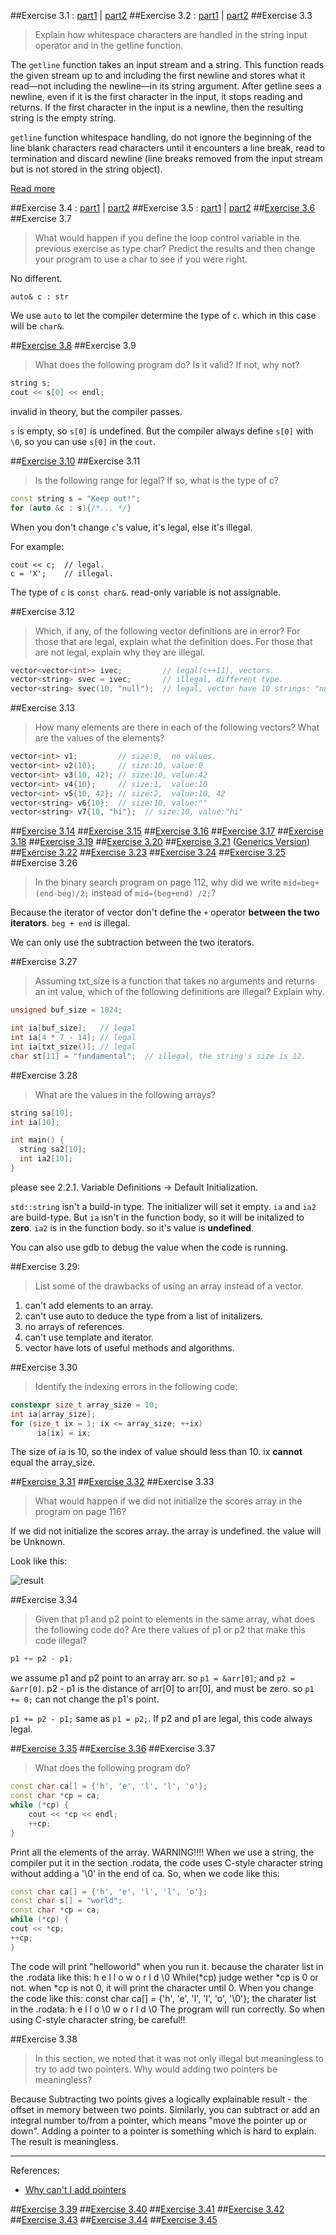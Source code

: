 ##Exercise 3.1 : [part1](ex3_1a.cpp) | [part2](ex3_1b.cpp)##Exercise 3.2 : [part1](ex3_2a.cpp) | [part2](ex3_2b.cpp)##Exercise 3.3>Explain how whitespace characters are handled in the stringinput operator and in the getline function.The `getline` function takes an input stream and a string.This function reads the given stream up to and includingthe first newline and stores what it read—not includingthe newline—in its string argument.After getline sees a newline, even if it is the first character in the input,it stops reading and returns.If the first character in the input is a newline,then the resulting string is the empty string.`getline` function whitespace handling,do not ignore the beginning of the line blank characters read charactersuntil it encounters a line break,read to termination and discard newline(line breaks removed from the input stream  but is not stored in the string object).[Read more](http://www.cplusplus.com/reference/string/string/getline/)##Exercise 3.4 : [part1](ex3_4a.cpp) | [part2](ex3_4b.cpp)##Exercise 3.5 : [part1](ex3_5a.cpp) | [part2](ex3_5b.cpp)##[Exercise 3.6](ex3_6.cpp)##Exercise 3.7>What would happen if you define the loop control variable in the previousexercise as type char? Predict the results and then change your programto use a char to see if you were right.No different.    auto& c : strWe use `auto` to let the compiler determine the type of `c`.which in this case will be `char&`.##[Exercise 3.8](ex3_8.cpp)##Exercise 3.9>What does the following program do? Is it valid? If not, why not?```cppstring s;cout << s[0] << endl;```invalid in theory, but the compiler passes.`s` is empty, so `s[0]` is undefined. But the compiler always define `s[0]`with `\0`, so you can use `s[0]` in the `cout`.##[Exercise 3.10](ex3_10.cpp)##Exercise 3.11>Is the following range for legal? If so, what is the type of c?```cppconst string s = "Keep out!";for (auto &c : s){/*... */}```When you don't change `c`'s value, it's legal, else it's illegal.For example:    cout << c;  // legal.    c = 'X';    // illegal.The type of `c` is `const char&`. read-only variable is not assignable.##Exercise 3.12>Which, if any, of the following vector definitions are in error?For those that are legal, explain what the definition does.For those that are not legal, explain why they are illegal.```cppvector<vector<int>> ivec;         // legal(c++11), vectors.vector<string> svec = ivec;       // illegal, different type.vector<string> svec(10, "null");  // legal, vector have 10 strings: "null".```##Exercise 3.13>How many elements are there in each of the followingvectors? What are the values of the elements?```cppvector<int> v1;         // size:0,  no values.vector<int> v2(10);     // size:10, value:0vector<int> v3(10, 42); // size:10, value:42vector<int> v4{10};     // size:1,  value:10vector<int> v5{10, 42}; // size:2,  value:10, 42vector<string> v6{10};  // size:10, value:""vector<string> v7{10, "hi"};  // size:10, value:"hi"```##[Exercise 3.14](ex3_14.cpp)##[Exercise 3.15](ex3_15.cpp)##[Exercise 3.16](ex3_16.cpp)##[Exercise 3.17](ex3_17.cpp)##[Exercise 3.18](ex3_18.cpp)##[Exercise 3.19](ex3_19.cpp)##[Exercise 3.20](ex3_20.cpp)##[Exercise 3.21](ex3_21.cpp) ([Generics Version](ex3_21_generics_version))##[Exercise 3.22](ex3_22.cpp)##[Exercise 3.23](ex3_23.cpp)##[Exercise 3.24](ex3_24.cpp)##[Exercise 3.25](ex3_25.cpp)##Exercise 3.26>In the binary search program on page 112,why did we write `mid=beg+(end-beg)/2;` instead of `mid=(beg+end) /2;`?Because the iterator of vector don't define the `+` operator **between the two iterators**.`beg + end` is illegal.We can only use the subtraction between the two iterators.##Exercise 3.27>Assuming txt_size is a function that takes no argumentsand returns an int value, which of the following definitions are illegal?Explain why.```cppunsigned buf_size = 1024;int ia[buf_size];   // legalint ia[4 * 7 - 14]; // legalint ia[txt_size()]; // legalchar st[11] = "fundamental";  // illegal, the string's size is 12.```##Exercise 3.28>What are the values in the following arrays?```cppstring sa[10];int ia[10];int main() {  string sa2[10];  int ia2[10];}```please see 2.2.1. Variable Definitions -> Default Initialization.`std::string` isn't a build-in type. The initializer will set it empty.`ia` and `ia2` are build-type. But `ia` isn't in the function body, so itwill be initalized to **zero**. `ia2` is in the function body. so it'svalue is **undefined**.You can also use gdb to debug the value when the code is running.##Exercise 3.29:>List some of the drawbacks of using an array instead of a vector.1. can't add elements to an array.2. can't use auto to deduce the type from a list of initalizers.3. no arrays of references.4. can't use template and iterator.5. vector have lots of useful methods and algorithms.##Exercise 3.30>Identify the indexing errors in the following code:```cppconstexpr size_t array_size = 10;int ia[array_size];for (size_t ix = 1; ix <= array_size; ++ix)      ia[ix] = ix;```The size of ia is 10, so the index of value should less than 10.ix **cannot** equal the array_size.##[Exercise 3.31](ex3_31.cpp)##[Exercise 3.32](ex3_32.cpp)##Exercise 3.33>What would happen if we did not initialize the scores array in the programon page 116?If we did not initialize the scores array. the array is undefined. the valuewill be Unknown.Look like this:![result](https://db.tt/3T4TQoo8)##Exercise 3.34>Given that p1 and p2 point to elements in the same array, what does the following code do?Are there values of p1 or p2 that make this code illegal?```cppp1 += p2 - p1;```we assume p1 and p2 point to an array arr. so `p1 = &arr[0]`; and `p2 = &arr[0]`.p2 - p1 is the distance of arr[0] to arr[0], and must be zero.so `p1 += 0;` can not change the p1's point.`p1 += p2 - p1;` same as `p1 = p2;`. If p2 and p1 are legal, this code always legal.##[Exercise 3.35](ex3_35.cpp)##[Exercise 3.36](ex3_36.cpp)##Exercise 3.37>What does the following program do?```cppconst char ca[] = {'h', 'e', 'l', 'l', 'o'};const char *cp = ca;while (*cp) {    cout << *cp << endl;    ++cp;}```Print all the elements of the array.WARNING!!!!When we use a string, the compiler put it in the section .rodata, the code uses C-style character string without adding a '\0' in the end of ca.So, when we code like this:```cppconst char ca[] = {'h', 'e', 'l', 'l', 'o'};const char s[] = "world";const char *cp = ca;while (*cp) {cout << *cp;++cp;}```The code will print "helloworld" when you run it. because the charater list in the .rodata like this:h e l l o w o r l d \0While(*cp) judge wether *cp is 0 or not. when *cp is not 0, it will print the character until 0.When you change the code like this:const char ca[] = {'h', 'e', 'l', 'l', 'o', '\0'};the charater list in the .rodata:h e l l o \0 w o r l d \0The program will run correctly. So when using C-style character string, be careful!!##Exercise 3.38>In this section, we noted that it was not only illegal but meaningless to try to add two pointers.Why would adding two pointers be meaningless?Because Subtracting two points gives a logically explainable result - the offsetin memory between two points. Similarly, you can subtract or add an integral number to/from a pointer,which means "move the pointer up or down". Adding a pointer to a pointer is something which is hard toexplain. The result is meaningless.----References:- [Why can't I add pointers](http://stackoverflow.com/questions/2935038/why-cant-i-add-pointers)##[Exercise 3.39](ex3_39.cpp)##[Exercise 3.40](ex3_40.cpp)##[Exercise 3.41](ex3_41.cpp)##[Exercise 3.42](ex3_42.cpp)##[Exercise 3.43](ex3_43.cpp)##[Exercise 3.44](ex3_44.cpp)##[Exercise 3.45](ex3_45.cpp)
